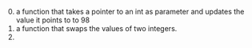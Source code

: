 0. a function that takes a pointer to an int as parameter and updates the value it points to to 98
1. a function that swaps the values of two integers.
2.  
